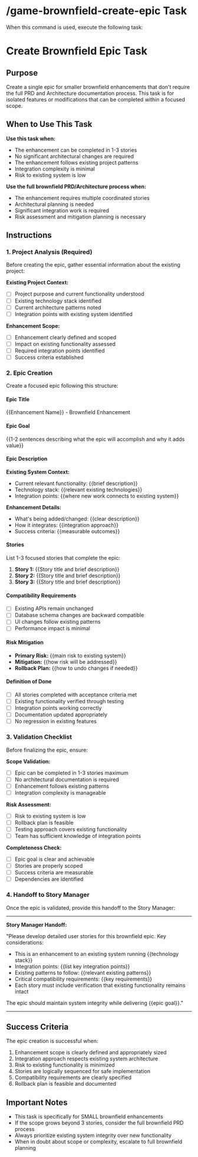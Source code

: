 # /game-brownfield-create-epic Task

When this command is used, execute the following task:

# Create Brownfield Epic Task

## Purpose

Create a single epic for smaller brownfield enhancements that don't require the full PRD and Architecture documentation process. This task is for isolated features or modifications that can be completed within a focused scope.

## When to Use This Task

**Use this task when:**

- The enhancement can be completed in 1-3 stories
- No significant architectural changes are required
- The enhancement follows existing project patterns
- Integration complexity is minimal
- Risk to existing system is low

**Use the full brownfield PRD/Architecture process when:**

- The enhancement requires multiple coordinated stories
- Architectural planning is needed
- Significant integration work is required
- Risk assessment and mitigation planning is necessary

## Instructions

### 1. Project Analysis (Required)

Before creating the epic, gather essential information about the existing project:

**Existing Project Context:**

- [ ] Project purpose and current functionality understood
- [ ] Existing technology stack identified
- [ ] Current architecture patterns noted
- [ ] Integration points with existing system identified

**Enhancement Scope:**

- [ ] Enhancement clearly defined and scoped
- [ ] Impact on existing functionality assessed
- [ ] Required integration points identified
- [ ] Success criteria established

### 2. Epic Creation

Create a focused epic following this structure:

#### Epic Title

{{Enhancement Name}} - Brownfield Enhancement

#### Epic Goal

{{1-2 sentences describing what the epic will accomplish and why it adds value}}

#### Epic Description

**Existing System Context:**

- Current relevant functionality: {{brief description}}
- Technology stack: {{relevant existing technologies}}
- Integration points: {{where new work connects to existing system}}

**Enhancement Details:**

- What's being added/changed: {{clear description}}
- How it integrates: {{integration approach}}
- Success criteria: {{measurable outcomes}}

#### Stories

List 1-3 focused stories that complete the epic:

1. **Story 1:** {{Story title and brief description}}
2. **Story 2:** {{Story title and brief description}}
3. **Story 3:** {{Story title and brief description}}

#### Compatibility Requirements

- [ ] Existing APIs remain unchanged
- [ ] Database schema changes are backward compatible
- [ ] UI changes follow existing patterns
- [ ] Performance impact is minimal

#### Risk Mitigation

- **Primary Risk:** {{main risk to existing system}}
- **Mitigation:** {{how risk will be addressed}}
- **Rollback Plan:** {{how to undo changes if needed}}

#### Definition of Done

- [ ] All stories completed with acceptance criteria met
- [ ] Existing functionality verified through testing
- [ ] Integration points working correctly
- [ ] Documentation updated appropriately
- [ ] No regression in existing features

### 3. Validation Checklist

Before finalizing the epic, ensure:

**Scope Validation:**

- [ ] Epic can be completed in 1-3 stories maximum
- [ ] No architectural documentation is required
- [ ] Enhancement follows existing patterns
- [ ] Integration complexity is manageable

**Risk Assessment:**

- [ ] Risk to existing system is low
- [ ] Rollback plan is feasible
- [ ] Testing approach covers existing functionality
- [ ] Team has sufficient knowledge of integration points

**Completeness Check:**

- [ ] Epic goal is clear and achievable
- [ ] Stories are properly scoped
- [ ] Success criteria are measurable
- [ ] Dependencies are identified

### 4. Handoff to Story Manager

Once the epic is validated, provide this handoff to the Story Manager:

---

**Story Manager Handoff:**

"Please develop detailed user stories for this brownfield epic. Key considerations:

- This is an enhancement to an existing system running {{technology stack}}
- Integration points: {{list key integration points}}
- Existing patterns to follow: {{relevant existing patterns}}
- Critical compatibility requirements: {{key requirements}}
- Each story must include verification that existing functionality remains intact

The epic should maintain system integrity while delivering {{epic goal}}."

---

## Success Criteria

The epic creation is successful when:

1. Enhancement scope is clearly defined and appropriately sized
2. Integration approach respects existing system architecture
3. Risk to existing functionality is minimized
4. Stories are logically sequenced for safe implementation
5. Compatibility requirements are clearly specified
6. Rollback plan is feasible and documented

## Important Notes

- This task is specifically for SMALL brownfield enhancements
- If the scope grows beyond 3 stories, consider the full brownfield PRD process
- Always prioritize existing system integrity over new functionality
- When in doubt about scope or complexity, escalate to full brownfield planning
